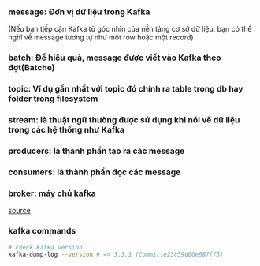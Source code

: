### message: Đơn vị dữ liệu trong Kafka
(Nếu bạn tiếp cận Kafka từ góc nhìn của nền tảng cơ sở dữ liệu, bạn có thể nghĩ về message tương tự như một row hoặc một record)
### batch: Để hiệu quả, message được viết vào Kafka theo đợt(Batche)
### topic: Ví dụ gần nhất với topic đó chính ra table trong db hay folder trong filesystem
### stream: là thuật ngữ thường được sử dụng khi nói về dữ liệu trong các hệ thống như Kafka
### producers: là thành phần tạo ra các message
### consumers: là thành phần đọc các message
### broker: máy chủ kafka
[source](https://viblo.asia/p/kafka-nhung-khai-niem-dau-tien-RQqKLPMNK7z)



### kafka commands

~~~bash
# check kafka version
kafka-dump-log --version # => 3.3.1 (Commit:e23c59d00e687ff5)
~~~
